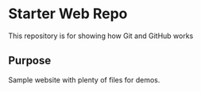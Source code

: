 # Starter Web Repo

This repository is for showing how Git and GitHub works

## Purpose

Sample website with plenty of files for demos.